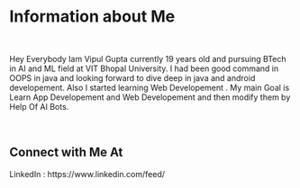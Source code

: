 
<h1>Information about Me</h1>
<br>
<div1> <p >Hey Everybody Iam Vipul Gupta currently 19 years old and pursuing BTech in AI and ML field at VIT Bhopal University.
I had been good command in OOPS in java and looking forward to dive deep in java and android developement.
Also I started learning Web Developement . My main Goal is Learn App Developement and Web Developement and then modify them by Help Of AI Bots.
</p>
</div>
<br>
<h2>Connect with Me At</h2>
LinkedIn : https://www.linkedin.com/feed/
